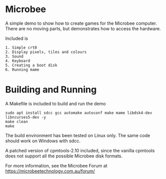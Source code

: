 # Microbee
A simple demo to show how to create games for the Microbee computer. There are no moving parts, but demonstrates how to access the hardware.

Included is

    1. Simple crt0
    2. Display pixels, tiles and colours
    3. Sound
    4. Keyboard
    5. Creating a boot disk
    6. Running mame

# Building and Running
A Makefile is included to build and run the demo

    sudo apt install sdcc gcc automake autoconf make mame libdsk4-dev libncurses5-dev -y
    make clean
    make

The build environment has been tested on Linux only. The same code should work on Windows with sdcc.

A patched version of cpmtools-2.10 included, since the vanilla cpmtools does not support all the possible Microbee disk formats.

For more information, see the Microbee Forum at https://microbeetechnology.com.au/forum/

